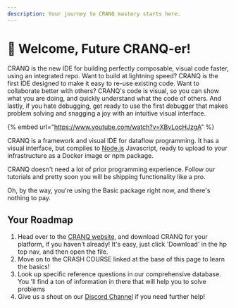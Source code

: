 ```yaml
---
description: Your journey to CRANQ mastery starts here.
---
```


# 👋 Welcome, Future CRANQ-er!

CRANQ is the new IDE for building perfectly composable, visual code faster, using an integrated repo.  Want to build at lightning speed? CRANQ is the first IDE designed to make it easy to re-use existing code.  Want to collaborate better with others? CRANQ's code is visual, so you can show what you are doing, and quickly understand what the code of others.  And lastly, if you hate debugging, get ready to use the first debugger that makes problem solving and snagging a joy with an intuitive visual interface.

{% embed url="https://www.youtube.com/watch?v=XBvLocHJzgA" %}

CRANQ is a framework and visual IDE for dataflow programming. It has a visual interface, but compiles to  [Node.js](https://nodejs.org/) Javascript, ready to upload to your infrastructure as a Docker image or npm package.&#x20;

CRANQ doesn't need a lot of prior programming experience. Follow our tutorials and pretty soon you will be shipping functionality like a pro.

Oh, by the way, you're using the Basic package right now, and there's nothing to pay.

## Your Roadmap

1. Head over to the [CRANQ website](https://cranq.io), and download CRANQ for your platform, if you haven't already! It's easy, just click 'Download' in the hp top nav, and then open the file.
2. Move on to the CRASH COURSE linked at the base of this page to learn the basics!
3. Look up specific reference questions in our comprehensive database. You 'll find a ton of information in there that will help you to solve problems
4. Give us a shout on our [Discord Channel](https://discord.gg/UgsjNtZW65) if you need further help!
